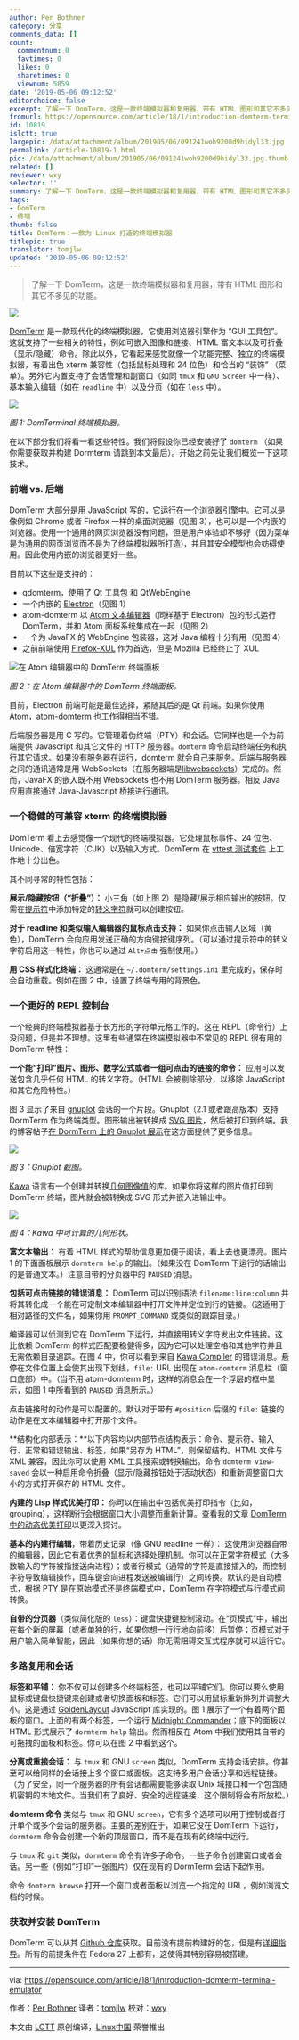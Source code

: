 ```yaml
---
author: Per Bothner
category: 分享
comments_data: []
count:
  commentnum: 0
  favtimes: 0
  likes: 0
  sharetimes: 0
  viewnum: 5859
date: '2019-05-06 09:12:52'
editorchoice: false
excerpt: 了解一下 DomTerm，这是一款终端模拟器和复用器，带有 HTML 图形和其它不多见的功能。
fromurl: https://opensource.com/article/18/1/introduction-domterm-terminal-emulator
id: 10819
islctt: true
largepic: /data/attachment/album/201905/06/091241woh9200d9hidyl33.jpg
permalink: /article-10819-1.html
pic: /data/attachment/album/201905/06/091241woh9200d9hidyl33.jpg.thumb.jpg
related: []
reviewer: wxy
selector: ''
summary: 了解一下 DomTerm，这是一款终端模拟器和复用器，带有 HTML 图形和其它不多见的功能。
tags:
- DomTerm
- 终端
thumb: false
title: DomTerm：一款为 Linux 打造的终端模拟器
titlepic: true
translator: tomjlw
updated: '2019-05-06 09:12:52'
---
```



> 
> 了解一下 DomTerm，这是一款终端模拟器和复用器，带有 HTML 图形和其它不多见的功能。
> 
> 
> 


![](/data/attachment/album/201905/06/091241woh9200d9hidyl33.jpg)


[DomTerm](http://domterm.org/) 是一款现代化的终端模拟器，它使用浏览器引擎作为 “GUI 工具包”。这就支持了一些相关的特性，例如可嵌入图像和链接、HTML 富文本以及可折叠（显示/隐藏）命令。除此以外，它看起来感觉就像一个功能完整、独立的终端模拟器，有着出色 xterm 兼容性（包括鼠标处理和 24 位色）和恰当的 “装饰” （菜单）。另外它内置支持了会话管理和副窗口（如同 `tmux` 和 `GNU Screen` 中一样）、基本输入编辑（如在 `readline` 中）以及分页（如在 `less` 中）。


![](/data/attachment/album/201905/06/091255jm85txz24tm6ub55.png)


*图 1: DomTerminal 终端模拟器。*


在以下部分我们将看一看这些特性。我们将假设你已经安装好了 `domterm` （如果你需要获取并构建 Dormterm 请跳到本文最后）。开始之前先让我们概览一下这项技术。


### 前端 vs. 后端


DomTerm 大部分是用 JavaScript 写的，它运行在一个浏览器引擎中。它可以是像例如 Chrome 或者 Firefox 一样的桌面浏览器（见图 3），也可以是一个内嵌的浏览器。使用一个通用的网页浏览器没有问题，但是用户体验却不够好（因为菜单是为通用的网页浏览而不是为了终端模拟器所打造)，并且其安全模型也会妨碍使用。因此使用内嵌的浏览器更好一些。


目前以下这些是支持的：


* qdomterm，使用了 Qt 工具包 和 QtWebEngine
* 一个内嵌的 [Electron](https://electronjs.org/)（见图 1）
* atom-domterm 以 [Atom 文本编辑器](https://atom.io/)（同样基于 Electron）包的形式运行 DomTerm，并和 Atom 面板系统集成在一起（见图 2）
* 一个为 JavaFX 的 WebEngine 包装器，这对 Java 编程十分有用（见图 4）
* 之前前端使用 [Firefox-XUL](https://en.wikipedia.org/wiki/XUL) 作为首选，但是 Mozilla 已经终止了 XUL


![在 Atom 编辑器中的 DomTerm 终端面板](/data/attachment/album/201905/06/091255hortir41xnxitnrr.png "DomTerm terminal panes in Atom editor")


*图 2：在 Atom 编辑器中的 DomTerm 终端面板。*


目前，Electron 前端可能是最佳选择，紧随其后的是 Qt 前端。如果你使用 Atom，atom-domterm 也工作得相当不错。


后端服务器是用 C 写的。它管理着伪终端（PTY）和会话。它同样也是一个为前端提供 Javascript 和其它文件的 HTTP 服务器。`domterm` 命令启动终端任务和执行其它请求。如果没有服务器在运行，domterm 就会自己来服务。后端与服务器之间的通讯通常是用 WebSockets（在服务器端是[libwebsockets](https://libwebsockets.org/)）完成的。然而，JavaFX 的嵌入既不用 Websockets 也不用 DomTerm 服务器。相反 Java 应用直接通过 Java-Javascript 桥接进行通讯。


### 一个稳健的可兼容 xterm 的终端模拟器


DomTerm 看上去感觉像一个现代的终端模拟器。它处理鼠标事件、24 位色、Unicode、倍宽字符（CJK）以及输入方式。DomTerm 在 [vttest 测试套件](http://invisible-island.net/vttest/) 上工作地十分出色。


其不同寻常的特性包括：


**展示/隐藏按钮（“折叠”）：** 小三角（如上图 2）是隐藏/展示相应输出的按钮。仅需在[提示符](http://domterm.org/Shell-prompts.html)中添加特定的[转义字符](http://domterm.org/Wire-byte-protocol.html)就可以创建按钮。


**对于 readline 和类似输入编辑器的鼠标点击支持：** 如果你点击输入区域（黄色），DomTerm 会向应用发送正确的方向键按键序列。（可以通过提示符中的转义字符启用这一特性，你也可以通过 `Alt+点击` 强制使用。）


**用 CSS 样式化终端：** 这通常是在 `~/.domterm/settings.ini` 里完成的，保存时会自动重载。例如在图 2 中，设置了终端专用的背景色。


### 一个更好的 REPL 控制台


一个经典的终端模拟器基于长方形的字符单元格工作的。这在 REPL（命令行）上没问题，但是并不理想。这里有些通常在终端模拟器中不常见的 REPL 很有用的 DomTerm 特性：


**一个能“打印”图片、图形、数学公式或者一组可点击的链接的命令：** 应用可以发送包含几乎任何 HTML 的转义字符。（HTML 会被剔除部分，以移除 JavaScript 和其它危险特性。）


图 3 显示了来自 [gnuplot](http://www.gnuplot.info/) 会话的一个片段。Gnuplot（2.1 或者跟高版本）支持 DormTerm 作为终端类型。图形输出被转换成 [SVG 图片](https://developer.mozilla.org/en-US/docs/Web/SVG)，然后被打印到终端。我的博客帖子[在 DormTerm 上的 Gnuplot 展示](http://per.bothner.com/blog/2016/gnuplot-in-domterm/)在这方面提供了更多信息。


![](/data/attachment/album/201905/06/091256tvjiydbevc5mwir7.png)


*图 3：Gnuplot 截图。*


[Kawa](https://www.gnu.org/software/kawa/) 语言有一个创建并转换[几何图像值](https://www.gnu.org/software/kawa/Composable-pictures.html)的库。如果你将这样的图片值打印到 DomTerm 终端，图片就会被转换成 SVG 形式并嵌入进输出中。


![](/data/attachment/album/201905/06/091256g9sv5wtlvlwvbqpi.png)


*图 4：Kawa 中可计算的几何形状。*


**富文本输出：** 有着 HTML 样式的帮助信息更加便于阅读，看上去也更漂亮。图片 1 的下面面板展示 `dormterm help` 的输出。（如果没在 DomTerm 下运行的话输出的是普通文本。）注意自带的分页器中的 `PAUSED` 消息。


**包括可点击链接的错误消息：** DomTerm 可以识别语法 `filename:line:column` 并将其转化成一个能在可定制文本编辑器中打开文件并定位到行的链接。（这适用于相对路径的文件名，如果你用 `PROMPT_COMMAND` 或类似的跟踪目录。）


编译器可以侦测到它在 DomTerm 下运行，并直接用转义字符发出文件链接。这比依赖 DomTerm 的样式匹配要稳健得多，因为它可以处理空格和其他字符并且无需依赖目录追踪。在图 4 中，你可以看到来自 [Kawa Compiler](https://www.gnu.org/software/kawa/) 的错误消息。悬停在文件位置上会使其出现下划线，`file:` URL 出现在 `atom-domterm` 消息栏（窗口底部）中。（当不用 atom-domterm 时，这样的消息会在一个浮层的框中显示，如图 1 中所看到的 `PAUSED` 消息所示。）


点击链接时的动作是可以配置的。默认对于带有 `#position` 后缀的 `file:` 链接的动作是在文本编辑器中打开那个文件。


**结构化内部表示：**以下内容均以内部节点结构表示：命令、提示符、输入行、正常和错误输出、标签，如果“另存为 HTML”，则保留结构。HTML 文件与 XML 兼容，因此你可以使用 XML 工具搜索或转换输出。命令 `domterm view-saved` 会以一种启用命令折叠（显示/隐藏按钮处于活动状态）和重新调整窗口大小的方式打开保存的 HTML 文件。


**内建的 Lisp 样式优美打印：** 你可以在输出中包括优美打印指令（比如，grouping），这样断行会根据窗口大小调整而重新计算。查看我的文章 [DomTerm 中的动态优美打印](http://per.bothner.com/blog/2017/dynamic-prettyprinting/)以更深入探讨。


**基本的内建行编辑**，带着历史记录（像 GNU readline 一样）： 这使用浏览器自带的编辑器，因此它有着优秀的鼠标和选择处理机制。你可以在正常字符模式（大多数输入的字符被指接送向进程）；或者行模式（通常的字符是直接插入的，而控制字符导致编辑操作，回车键会向进程发送被编辑行）之间转换。默认的是自动模式，根据 PTY 是在原始模式还是终端模式中，DomTerm 在字符模式与行模式间转换。


**自带的分页器**（类似简化版的 `less`）：键盘快捷键控制滚动。在“页模式”中，输出在每个新的屏幕（或者单独的行，如果你想一行行地向前移）后暂停；页模式对于用户输入简单智能，因此（如果你想的话）你无需阻碍交互式程序就可以运行它。


### 多路复用和会话


**标签和平铺：** 你不仅可以创建多个终端标签，也可以平铺它们。你可以要么使用鼠标或键盘快捷键来创建或者切换面板和标签。它们可以用鼠标重新排列并调整大小。这是通过 [GoldenLayout](https://golden-layout.com/) JavaScript 库实现的。图 1 展示了一个有着两个面板的窗口。上面的有两个标签，一个运行 [Midnight Commander](https://midnight-commander.org/)；底下的面板以 HTML 形式展示了 `dormterm help` 输出。然而相反在 Atom 中我们使用其自带的可拖拽的面板和标签。你可以在图 2 中看到这个。


**分离或重接会话：** 与 `tmux` 和 GNU `screen` 类似，DomTerm 支持会话安排。你甚至可以给同样的会话接上多个窗口或面板。这支持多用户会话分享和远程链接。（为了安全，同一个服务器的所有会话都需要能够读取 Unix 域接口和一个包含随机密钥的本地文件。当我们有了良好、安全的远程链接，这个限制将会有所放松。）


**domterm 命令** 类似与 `tmux` 和 GNU `screen`，它有多个选项可以用于控制或者打开单个或多个会话的服务器。主要的差别在于，如果它没在 DomTerm 下运行，`dormterm` 命令会创建一个新的顶层窗口，而不是在现有的终端中运行。


与 `tmux` 和 `git` 类似，`dormterm` 命令有许多子命令。一些子命令创建窗口或者会话。另一些（例如“打印”一张图片）仅在现有的 DormTerm 会话下起作用。


命令 `domterm browse` 打开一个窗口或者面板以浏览一个指定的 URL，例如浏览文档的时候。


### 获取并安装 DomTerm


DomTerm 可以从其 [Github 仓库](https://github.com/PerBothner/DomTerm)获取。目前没有提前构建好的包，但是有[详细指导](http://domterm.org/Downloading-and-building.html)。所有的前提条件在 Fedora 27 上都有，这使得其特别容易被搭建。




---


via: <https://opensource.com/article/18/1/introduction-domterm-terminal-emulator>


作者：[Per Bothner](https://opensource.com/users/perbothner) 译者：[tomjlw](https://github.com/tomjlw) 校对：[wxy](https://github.com/wxy)


本文由 [LCTT](https://github.com/LCTT/TranslateProject) 原创编译，[Linux中国](https://linux.cn/) 荣誉推出